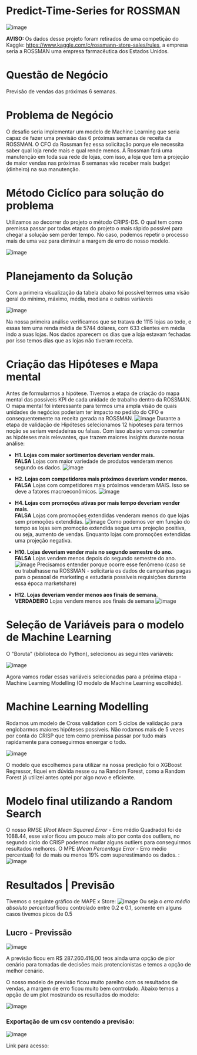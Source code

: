 # Predict-Time-Series for ROSSMAN

![image](https://user-images.githubusercontent.com/94385953/148453113-bb0cb6f0-159e-411c-8314-7f7093d8916f.png)

<b> AVISO: </b> Os dados desse projeto foram retirados de uma competição do Kaggle: https://www.kaggle.com/c/rossmann-store-sales/rules, a empresa seria a ROSSMAN uma empresa farmacêutica dos Estados Unidos. 

# Questão de Negócio 

Previsão de vendas das próximas 6 semanas.

# Problema de Negócio

O desafio seria implementar um modelo de Machine Learning que seria capaz de fazer uma previsão das 6 próximas semanas de receita da ROSSMAN. O CFO da Rossman fez essa solicitação porque ele necessita saber qual loja rende mais e qual rende menos. A Rossman fará uma manutenção em toda sua rede de lojas, com isso, a loja que tem a projeção de maior vendas nas próximas 6 semanas vão receber mais budget (dinheiro) na sua manutenção. 

# Método Ciclíco para solução do problema 

Utilizamos ao decorrer do projeto o método CRIPS-DS. O qual tem como premissa passar por todas etapas do projeto o mais rápido possível para chegar a solução sem perder tempo. No caso, podemos repetir o processo mais de uma vez para diminuir a margem de erro do nosso modelo. 

![image](https://user-images.githubusercontent.com/94385953/148467349-5f9b65f8-97e6-4396-b0e2-8a261d4fc290.png)

# Planejamento da Solução 

Com a primeira visualização da tabela abaixo foi possível termos uma visão geral do mínimo, máximo, média, mediana e outras variáveis

![image](https://user-images.githubusercontent.com/94385953/148455396-c475f749-dbc7-4a9e-b066-29d38a19c806.png)

Na nossa primeira análise verificamos que se tratava de 1115 lojas ao todo, e essas tem uma renda média de 5744 dólares, com 633 clientes em média indo a suas lojas. Nos dados aparecem os dias que a loja estavam fechadas por isso temos dias que as lojas não tiveram receita. 


# Criação das Hipóteses e Mapa mental

Antes de formularmos a hipótese. Tivemos a etapa de criação do mapa mental das possíveis KPI de cada unidade de trabalho dentro da ROSSMAN. O mapa mental foi interessante para termos uma ampla visão de quais unidades de negócios poderiam ter impacto no pedido do CFO e consequentemente na receita gerada na ROSSMAN. 
![image](https://user-images.githubusercontent.com/94385953/148467582-f9d7c35a-77c8-4b36-a0dc-d065c0206717.png)
Durante a etapa de validação de Hipóteses selecionamos 12 hipóteses para termos noção se seriam verdadeiras ou falsas. Com isso abaixo vamos comentar as hipóteses mais relevantes, que trazem maiores insights durante nossa análise: 


* <b> H1. Lojas com maior sortimentos deveriam vender mais. </b> <br />
<b>FALSA</b> Lojas com maior variedade de produtos venderam menos segundo os dados. 
![image](https://user-images.githubusercontent.com/94385953/148467816-46810690-6ae3-4165-a335-4ce82d7a3bd5.png)


* <b> H2. Lojas com competidores mais próximos deveriam vender menos. </b> <br />
<b>FALSA</b> Lojas com competidores mais próximos venderam MAIS. Isso se deve a fatores macroeconômicos. 
![image](https://user-images.githubusercontent.com/94385953/148467923-f758442d-8b71-4c44-b5a7-662aa03168c8.png)


* <b> H4. Lojas com promoções ativas por mais tempo deveriam vender mais. </b><br />
<b>FALSA</b> Lojas com promoções extendidas venderam menos do que lojas sem promoções extendidas. 
![image](https://user-images.githubusercontent.com/94385953/148468107-c3c4457e-46af-48b7-b672-525ecfe0abb0.png)
Como podemos ver em função do tempo as lojas sem promoção extendida segue uma projeção positiva, ou seja, aumento de vendas. Enquanto lojas com promoções extendidas uma projeção negativa. 


* <b> H10. Lojas deveriam vender mais no segundo semestre do ano. </b><br />
<b>FALSA</b> Lojas vendem menos depois do segundo semestre do ano. 
![image](https://user-images.githubusercontent.com/94385953/148468353-35024255-cd4e-4896-b305-99aa8809f1aa.png)
Precisamos entender porque ocorre esse fenômeno (caso se eu trabalhasse na ROSSMAN - solicitaria os dados de campanhas pagas para o pessoal de marketing e estudaria possíveis requisições durante essa época marketshare) 


* <b> H12. Lojas deveriam vender menos aos finais de semana. </b><br />
<b>VERDADEIRO</b> Lojas vendem menos aos finais de semana
![image](https://user-images.githubusercontent.com/94385953/148468590-6ddd8948-653b-4b6e-9c3c-732b2d1b7f49.png)



# Seleção de Variáveis para o modelo de Machine Learning 

O "Boruta" (biblioteca do Python), selecionou as seguintes variáveis: 

![image](https://user-images.githubusercontent.com/94385953/148468835-2804baa8-01f8-43df-b321-4cd6e82eb087.png) 

Agora vamos rodar essas variáveis selecionadas para a próxima etapa - Machine Learning Modelling (O modelo de Machine Learning escolhido). 



# Machine Learning Modelling

Rodamos um modelo de Cross validation com 5 ciclos de validação para englobarmos maiores hipóteses possíveis. Não rodamos mais de 5 vezes por conta do CRISP que tem como premissa passar por tudo mais rapidamente para conseguirmos enxergar o todo. 

![image](https://user-images.githubusercontent.com/94385953/148469013-36d88a4e-c9c1-431a-820f-9dca54926965.png)

O modelo que escolhemos para utilizar na nossa predição foi o XGBoost Regressor, fiquei em dúvida nesse ou na Random Forest, como a Random Forest já utilizei antes optei por algo novo e eficiente.



# Modelo final utilizando a Random Search
O nosso RMSE (_Root Mean Squared Error_ - Erro médio Quadrado) foi de 1088.44, esse valor ficou um pouco mais alto por conta dos outliers, no segundo ciclo do CRISP podemos mudar alguns outliers para conseguirmos resultados melhores. 
O  MPE (_Mean Percentage Error_ - Erro médio percentual) foi de mais ou menos 19% com superestimando os dados. : 
![image](https://user-images.githubusercontent.com/94385953/148469263-9b196403-cd91-4e2e-aef1-6467c5966b83.png)



# Resultados | Previsão

Tivemos o seguinte gráfico de MAPE x Store: 
![image](https://user-images.githubusercontent.com/94385953/148469547-b6ae7b6b-952b-4ac4-9d47-725cf8e77cc3.png)
Ou seja o _erro médio absoluto percentual_ ficou controlado entre 0.2 e 0.1, somente em alguns casos tivemos picos de 0.5



## Lucro - Previssão

![image](https://user-images.githubusercontent.com/94385953/148469656-5f6a7245-8a24-4a5f-ae02-232b39c850fb.png)

A previsão ficou em R$ 287.260.416,00 teos ainda uma opção de pior cenário para tomadas de decisões mais protencionistas e temos a opção de melhor cenário. 

O nosso modelo de previsão ficou muito parelho com os resultados de vendas, a margem de erro ficou muito bem controlado. Abaixo temos a opção de um plot mostrando os resultados do modelo: 

![image](https://user-images.githubusercontent.com/94385953/148469819-78a31b1d-4f94-4663-bf1a-96d4c599e794.png)




### Exportação de um csv contendo a previsão:

![image](https://user-images.githubusercontent.com/94385953/148469905-9e3b7dc5-d8ca-4db8-88e9-867e69fa9cc2.png)

Link para acesso: 




